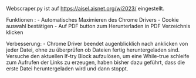 Webscraper.py ist auf https://aisel.aisnet.org/wi2023/ eingestellt.

Funktionen :  - Automatisches Maximieren des Chrome Drivers
              - Cookie auswahl bestätigen
              - Auf PDF button zum Herunterladen in PDF Verzeichnis klicken

Verbesserung: - Chrome Driver beendet augenblicklich nach anklicken von jeder Datei, ohne zu überprüfen ob Dateien fertig heruntergeladen sind.
                Versuche den aktuellen If-try Block aufzulösen, um eine While-true schleife zum Aufrufen der Links zu erzeugen,
                haben bisher dazu geführt, dass die erste Datei heruntergeladen wird und dann stoppt.
